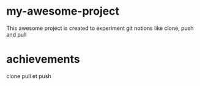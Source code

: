 # my-awesome-project

This awesome project is created to experiment git notions like clone, push and pull

# achievements

clone pull et push

